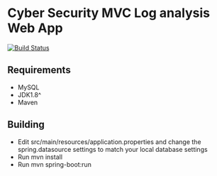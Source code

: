 # Cyber Security MVC Log analysis Web App

[![Build Status](https://travis-ci.com/The-Jonsey/Cyber.svg?token=jYoyPsDgkykQiA5zryyp&branch=master)](https://travis-ci.com/The-Jonsey/Cyber)

## Requirements

 - MySQL
 - JDK1.8^
 - Maven


## Building

 - Edit src/main/resources/application.properties and change the spring.datasource settings to match your local database settings
 - Run mvn install
 - Run mvn spring-boot:run

